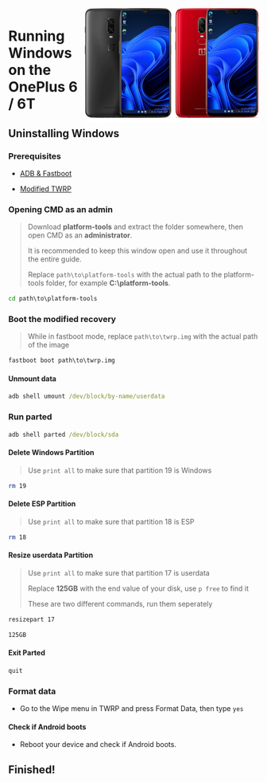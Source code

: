 <img align="right" src="https://github.com/n00b69/woa-op6/blob/main/op6.png" width="350" alt="Windows 11 running on fajita/enchilada">

# Running Windows on the OnePlus 6 / 6T

## Uninstalling Windows

### Prerequisites
- [ADB & Fastboot](https://developer.android.com/studio/releases/platform-tools)

- [Modified TWRP](https://github.com/n00b69/woa-op6/releases/download/Files/TWRP-OP6xT.img)

### Opening CMD as an admin
> Download **platform-tools** and extract the folder somewhere, then open CMD as an **administrator**.
>
> It is recommended to keep this window open and use it throughout the entire guide.
> 
> Replace `path\to\platform-tools` with the actual path to the platform-tools folder, for example **C:\platform-tools**.
```cmd
cd path\to\platform-tools
```

### Boot the modified recovery
> While in fastboot mode, replace `path\to\twrp.img` with the actual path of the image
```cmd
fastboot boot path\to\twrp.img
```

#### Unmount data
```cmd
adb shell umount /dev/block/by-name/userdata
```

### Run parted
```cmd
adb shell parted /dev/block/sda
```

#### Delete Windows Partition
> Use `print all` to make sure that partition 19 is Windows
```sh
rm 19
```

#### Delete ESP Partition
> Use `print all` to make sure that partition 18 is ESP
```sh
rm 18
```

#### Resize userdata Partition
> Use `print all` to make sure that partition 17 is userdata
>
> Replace **125GB** with the end value of your disk, use `p free` to find it
>
> These are two different commands, run them seperately
```sh
resizepart 17
```
```cmd
125GB
```

#### Exit Parted
```sh
quit
```

### Format data
- Go to the Wipe menu in TWRP and press Format Data, then type `yes`

#### Check if Android boots
- Reboot your device and check if Android boots.

## Finished!
















